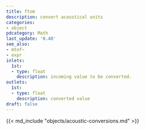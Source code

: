 ```yaml
---
title: ftom
description: convert acoustical units
categories:
- object
pdcategory: Math
last_update: '0.40'
see_also:
- mtof~
- expr
inlets:
  1st:
  - type: float
    description: incoming value to be converted.
outlets:
  1st:
  - type: float
    description: converted value
draft: false
---
```

{{< md_include "objects/acoustic-conversions.md" >}}